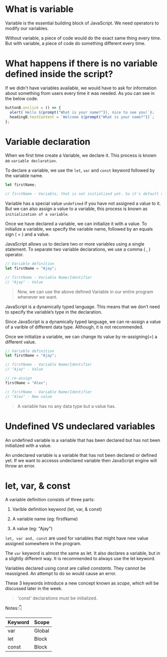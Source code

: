 # What is variable

Variable is the essential building block of JavaScript. We need operators to modify our variables.

Without variable, a piece of code would do the exact same thing every time. But with variable, a piece of code do something different every time.

# What happens if there is no variable defined inside the script?

If we didn't have variables available, we would have to ask for information about something from users every time it was needed. As you can see in the below code.

```js
buttonB.onclick = () => {
  alert(`Hello ${prompt("What is your name?")}, nice to see you!`);
  headingB.textContent = `Welcome ${prompt("What is your name?")}`;
};
```

# Variable declaration

When we first time create a Variable, we declare it. This process is known as `variable declaration`.

To declare a variable, we use the `let`, `var` and `const` keyword followed by the variable name.

```JavaScript
let firstName;

// firstName - Variable, that is not initialized yet. So it's default value will be "undefined"
```

Variable has a special value `undefined` if you have not assigned a value to it. But we can also assign a value to a variable, this process is known as `initialization of a variable`.

Once we have declared a variable, we can initialize it with a value. To initialize a variable, we specify the variable name, followed by an equals sign ( = ) and a value.

JavaScript allows us to declare two or more variables using a single statement. To separate two variable declarations, we use a comma ( , ) operator.

```JavaScript
// Variable definition
let firstName = "Ajay";

// firstName - Variable Name/Identifier
// "Ajay" - Value
```

> Now, we can use the above defined Variable in our entire program whenever we want.

JavaScript is a dynamically typed language. This means that we don’t need to specify the variable’s type in the declaration.

Since JavaScript is a dynamically typed language, we can re-assign a value of a varible of different data type. Although, it is not recommended.

Once we initialize a variable, we can change its value by re-assigning(=) a different value.

```JavaScript
// Variable definition
let firstName = "Ajay";

// firstName - Variable Name/Identifier
// "Ajay" - Value

// re-assign
firstName = "Alex";

// firstName - Variable Name/Identifier
// "Alex" - New value
```

> A variable has no any data type but a value has.

# Undefined VS undeclared variables

An undefined variable is a variable that has been declared but has not been initialized with a value.

An undeclared variable is a variable that has not been declared or defined yet.
If we want to accesss undeclared variable then JavaScript engine will throw an error.

# let, var, & const

A variable definition consists of three parts:

1. Varible definition keyword (let, var, & const)

2. A variable name (eg: firstName)

3. A value (eg: "Ajay")

`let, var and, const` are used for variables that might have new value assigned somewhere in the program.

The `var` keyword is almost the same as let. It also declares a variable, but in a slightly different way. It is recommended to always use the let keyword.

Variables declared using const are called _constants_. They cannot be reassigned. An attempt to do so would cause an error.

These 3 keywords introduce a new concept known as _scope_, which will be discussed later in the week.

> 'const' declarations must be initialized.

Notes:👇

| Keyword | Scope  |
| ------- | ------ |
| var     | Global |
| let     | Block  |
| const   | Block  |
